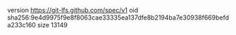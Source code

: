 version https://git-lfs.github.com/spec/v1
oid sha256:9e4d9975f9e8f8063cae33335ea137dfe8b2194ba7e30938f669befda233c160
size 13149
